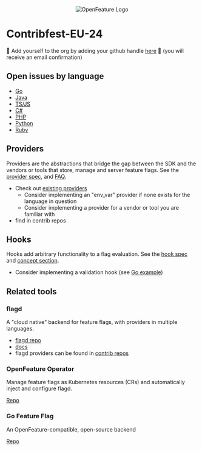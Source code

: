 <p align="center">
  <picture>
    <source media="(prefers-color-scheme: dark)" srcset="https://raw.githubusercontent.com/open-feature/community/0e23508c163a6a1ac8c0ced3e4bd78faafe627c7/assets/logo/horizontal/white/openfeature-horizontal-white.svg">
    <img align="center" alt="OpenFeature Logo" src="https://raw.githubusercontent.com/open-feature/community/0e23508c163a6a1ac8c0ced3e4bd78faafe627c7/assets/logo/horizontal/black/openfeature-horizontal-black.svg" />
  </picture>
</p>

# Contribfest-EU-24

🚀 Add yourself to the org by adding your github handle [here](https://github.com/open-feature/community/blob/8c5a12ef8ba635aa50603e3211f9cab02d5aca0b/config/open-feature/org.yaml#L32
) 🚀 (you will receive an email confirmation)

## Open issues by language

- [Go](https://github.com/search?q=org%3Aopen-feature+type%3Aissue+label%3Acontribfest+state%3Aopen+language%3AGo+&type=issues&state=open)
- [Java](https://github.com/search?q=org%3Aopen-feature+type%3Aissue+label%3Acontribfest+state%3Aopen+language%3Ajava+&type=issues&state=open)
- [TS/JS](https://github.com/search?q=org%3Aopen-feature+type%3Aissue+label%3Acontribfest+state%3Aopen+language%3ATypescript+&type=issues&state=open)
- [C#](https://github.com/search?q=org%3Aopen-feature+type%3Aissue+label%3Acontribfest+language%3AC%23+++&type=issues&state=open)
- [PHP](https://github.com/search?q=org%3Aopen-feature+type%3Aissue+state%3Aopen+language%3APHP&type=issues&state=open)
- [Python](https://github.com/search?q=org%3Aopen-feature+type%3Aissue+label%3Acontribfest+state%3Aopen+language%3Apython+&type=issues&state=open)
- [Ruby](https://github.com/search?q=org%3Aopen-feature+type%3Aissue+label%3Acontribfest+state%3Aopen+language%3Aruby+&type=issues&state=open)

## Providers

Providers are the abstractions that bridge the gap between the SDK and the vendors or tools that store, manage and server feature flags.
See the [provider spec](https://openfeature.dev/specification/sections/providers), and [FAQ](https://openfeature.dev/docs/reference/concepts/provider#faq).

- Check out [existing providers](https://openfeature.dev/ecosystem)
  - Consider implementing an "env_var" provider if none exists for the language in question
  - Consider implementing a provider for a vendor or tool you are familiar with
- find in contrib repos
 
## Hooks

Hooks add arbitrary functionality to a flag evaluation.
See the [hook spec](https://openfeature.dev/specification/sections/hooks) and [concept section](https://openfeature.dev/docs/reference/concepts/hooks).
 - Consider implementing a validation hook (see [Go example](https://github.com/open-feature/go-sdk-contrib/tree/main/hooks/validator))

## Related tools

### flagd

A "cloud native" backend for feature flags, with providers in multiple languages.

- [flagd repo](https://github.com/open-feature/flagd)
- [docs](https://flagd.dev/)
- flagd providers can be found in [contrib repos](https://github.com/orgs/open-feature/repositories?q=sdk-contrib)
### OpenFeature Operator

Manage feature flags as Kubernetes resources (CRs) and automatically inject and configure flagd.

[Repo](https://github.com/open-feature/open-feature-operator)

### Go Feature Flag

An OpenFeature-compatible, open-source backend

[Repo](https://github.com/thomaspoignant/go-feature-flag)



